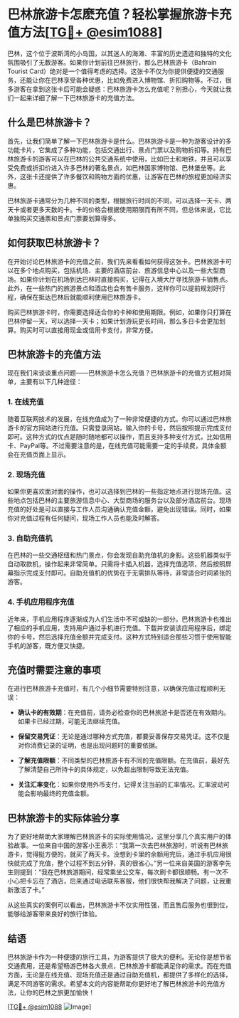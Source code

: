 # 巴林旅游卡怎麽充值？轻松掌握旅游卡充值方法[[TG💪+ @esim1088](https://t.me/s/esim1088)]

巴林，这个位于波斯湾的小岛国，以其迷人的海滩、丰富的历史遗迹和独特的文化氛围吸引了无数游客。如果你计划前往巴林旅行，那么巴林旅游卡（Bahrain Tourist Card）绝对是一个值得考虑的选择。这张卡不仅为你提供便捷的交通服务，还能让你在巴林享受各种优惠，比如免费进入博物馆、折扣购物等。不过，很多游客在拿到这张卡后可能会疑惑：巴林旅游卡怎么充值呢？别担心，今天就让我们一起来详细了解一下巴林旅游卡的充值方法。

## 什么是巴林旅游卡？

首先，让我们简单了解一下巴林旅游卡是什么。巴林旅游卡是一种为游客设计的多功能卡片，它集成了多种功能，包括交通出行、景点门票以及购物折扣等。持有巴林旅游卡的游客可以在巴林的公共交通系统中使用，比如巴士和地铁，并且可以享受免费或折扣价进入许多巴林的著名景点，如巴林国家博物馆、巴林堡垒等。此外，这张卡还提供了许多餐饮和购物方面的优惠，让游客在巴林的旅程更加经济实惠。

巴林旅游卡通常分为几种不同的类型，根据旅行时间的不同，可以选择一天卡、两天卡或者更多天数的卡。卡的价格会根据使用期限而有所不同，但总体来说，它比单独购买交通票和景点门票要划算得多。

## 如何获取巴林旅游卡？

在开始讨论巴林旅游卡的充值之前，我们先来看看如何获得这张卡。巴林旅游卡可以在多个地点购买，包括机场、主要的酒店前台、旅游信息中心以及一些大型商场。如果你计划在机场到达巴林时直接购买，记得在入境大厅寻找旅游卡销售点。此外，在一些热门的旅游景点和酒店也会有售卡服务，这样你可以提前规划好行程，确保在抵达巴林后就能顺利使用巴林旅游卡。

购买巴林旅游卡时，你需要选择适合你的卡种和使用期限。例如，如果你只打算在巴林停留一天，可以选择一天卡；如果计划游玩更长时间，那么多日卡会更加划算。购买时可以直接用现金或信用卡支付，非常方便。

## 巴林旅游卡的充值方法

现在我们来谈谈重点问题——巴林旅游卡怎么充值？巴林旅游卡的充值方式相对简单，主要有以下几种途径：

### 1. 在线充值

随着互联网技术的发展，在线充值成为了一种非常便捷的方式。你可以通过巴林旅游卡的官方网站进行充值。只需登录网站，输入你的卡号，然后按照提示完成支付即可。这种方式的优点是随时随地都可以操作，而且支持多种支付方式，比如信用卡、PayPal等。不过需要注意的是，在线充值可能需要一定的手续费，具体金额会在充值页面上显示。

### 2. 现场充值

如果你更喜欢面对面的操作，也可以选择到巴林的一些指定地点进行现场充值。这些地点包括巴林的主要旅游信息中心、大型商场的服务台以及部分酒店前台。现场充值的好处是可以直接与工作人员沟通确认充值金额，避免出现错误。同时，如果你对充值过程有任何疑问，现场工作人员也能及时解答。

### 3. 自助充值机

在巴林的一些交通枢纽和热门景点，你会发现自助充值机的身影。这些机器类似于自动取款机，操作起来非常简单。只需将卡插入机器，选择充值选项，然后按照屏幕指示完成支付即可。自助充值机的优势在于无需排队等待，非常适合时间紧张的游客。

### 4. 手机应用程序充值

近年来，手机应用程序逐渐成为人们生活中不可或缺的一部分。巴林旅游卡也推出了相应的手机应用，支持用户通过手机进行充值。下载并安装该应用程序后，绑定你的卡号，然后选择充值金额并完成支付。这种方式特别适合那些习惯于使用智能手机的游客，既方便又快捷。

## 充值时需要注意的事项

在进行巴林旅游卡充值时，有几个小细节需要特别注意，以确保充值过程顺利无误：

- **确认卡的有效期**：在充值前，请务必检查你的巴林旅游卡是否还在有效期内。如果卡已经过期，可能无法继续充值。
  
- **保留交易凭证**：无论是通过哪种方式充值，都要妥善保存交易凭证。这不仅是对你消费记录的证明，也是出现问题时的重要依据。

- **了解充值限额**：不同类型的巴林旅游卡有不同的充值限额。在充值前，最好先了解清楚自己所持卡的具体规定，以免超出限制导致无法充值。

- **关注汇率变化**：如果你使用外币支付，记得关注当前的汇率情况。汇率波动可能会影响最终的充值金额。

## 巴林旅游卡的实际体验分享

为了更好地帮助大家理解巴林旅游卡的实际使用情况，这里分享几个真实用户的体验故事。一位来自中国的游客小王表示：“我第一次去巴林旅游时，听说有巴林旅游卡，觉得挺方便的，就买了两天卡。没想到卡里的余额用完后，通过手机应用很快就完成了充值，整个过程不到五分钟，真的很省心。”另一位来自美国的游客李先生则提到：“我在巴林旅游期间，经常乘坐公交车，每次刷卡都很顺畅。有一次不小心把卡忘在了酒店，后来通过电话联系客服，他们很快帮我解决了问题，让我重新激活了卡。”

从这些真实的案例可以看出，巴林旅游卡不仅实用性强，而且售后服务也很到位，能够给游客带来良好的旅行体验。

## 结语

巴林旅游卡作为一种便捷的旅行工具，为游客提供了极大的便利。无论你是想节省交通费用，还是希望畅游巴林各大景点，巴林旅游卡都能满足你的需求。而在充值方面，无论是在线充值、现场充值还是通过自助充值机，都提供了多样化的选择，满足不同游客的需求。希望本文的内容能帮助你更好地了解巴林旅游卡的充值方法，让你的巴林之旅更加愉快！

[[TG💪+ @esim1088](https://t.me/s/esim1088) ![Image](https://i.postimg.cc/4NQfJmqS/Snipaste-2025-05-13-00-14-12.png)]